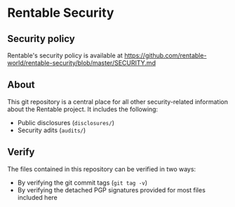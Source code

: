 # Rentable Security

## Security policy

Rentable's security policy is available at https://github.com/rentable-world/rentable-security/blob/master/SECURITY.md

## About

This git repository is a central place for all other security-related information about the Rentable project. It includes the following:

- Public disclosures (`disclosures/`)
- Security adits (`audits/`)

## Verify

The files contained in this repository can be verified in two ways:

- By verifying the git commit tags (`git tag -v`)
- By verifying the detached PGP signatures provided for most files included here
